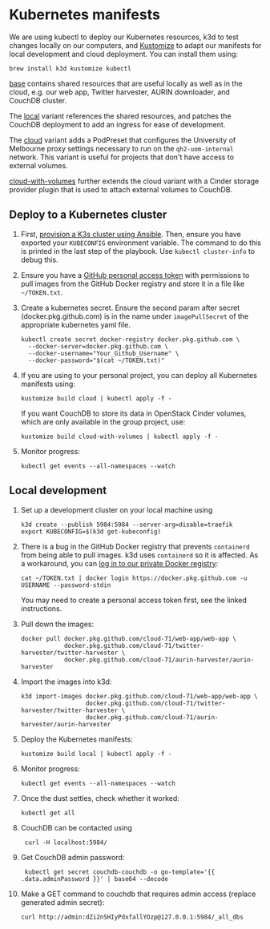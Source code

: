 # Kubernetes manifests

We are using kubectl to deploy our Kubernetes resources, k3d to test changes
locally on our computers, and [Kustomize][kustomize] to adapt our manifests for
local development and cloud deployment. You can install them using:

    brew install k3d kustomize kubectl

[base](./base) contains shared resources that are useful locally as well as in
the cloud, e.g. our web app, Twitter harvester, AURIN downloader, and CouchDB
cluster.

The [local](./local) variant references the shared resources, and patches the
CouchDB deployment to add an ingress for ease of development.

The [cloud](./cloud) variant adds a PodPreset that configures the University of
Melbourne proxy settings necessary to run on the `qh2-uom-internal` network.
This variant is useful for projects that don't have access to external volumes.

[cloud-with-volumes](./cloud-with-volumes) further extends the cloud variant
with a Cinder storage provider plugin that is used to attach external volumes
to CouchDB.

## Deploy to a Kubernetes cluster

1. First, [provision a K3s cluster using Ansible](../ansible). Then, ensure you
   have exported your `KUBECONFIG` environment variable. The command to do this
   is printed in the last step of the playbook.  Use `kubectl cluster-info` to
   debug this.

2. Ensure you have a [GitHub personal access token][gh-token] with permissions
   to pull images from the GitHub Docker registry and store it in a file like
   `~/TOKEN.txt`.

3. Create a kubernetes secret. Ensure the second param after secret
   (docker.pkg.github.com) is in the name under `imagePullSecret` of the
   appropriate kubernetes yaml file.

       kubectl create secret docker-registry docker.pkg.github.com \
         --docker-server=docker.pkg.github.com \
         --docker-username="Your_Github_Username" \
         --docker-password="$(cat ~/TOKEN.txt)"
    
4. If you are using to your personal project, you can deploy all Kubernetes
   manifests using:

       kustomize build cloud | kubectl apply -f -

   If you want CouchDB to store its data in OpenStack Cinder volumes, which are
   only available in the group project, use:

       kustomize build cloud-with-volumes | kubectl apply -f -

5. Monitor progress:

       kubectl get events --all-namespaces --watch

## Local development

1. Set up a development cluster on your local machine using

       k3d create --publish 5984:5984 --server-arg=disable=traefik
       export KUBECONFIG=$(k3d get-kubeconfig)

2. There is a bug in the GitHub Docker registry that prevents `containerd` from
   being able to pull images. k3d uses `containerd` so it is affected. As a
   workaround, you can [log in to our private Docker registry][docker-login]:

       cat ~/TOKEN.txt | docker login https://docker.pkg.github.com -u USERNAME --password-stdin

   You may need to create a personal access token first, see the linked
   instructions.

3. Pull down the images:

       docker pull docker.pkg.github.com/cloud-71/web-app/web-app \
                   docker.pkg.github.com/cloud-71/twitter-harvester/twitter-harvester \
                   docker.pkg.github.com/cloud-71/aurin-harvester/aurin-harvester

4. Import the images into k3d:

       k3d import-images docker.pkg.github.com/cloud-71/web-app/web-app \
                         docker.pkg.github.com/cloud-71/twitter-harvester/twitter-harvester \
                         docker.pkg.github.com/cloud-71/aurin-harvester/aurin-harvester

5. Deploy the Kubernetes manifests:

       kustomize build local | kubectl apply -f -

6. Monitor progress:

       kubectl get events --all-namespaces --watch

7. Once the dust settles, check whether it worked:

       kubectl get all

8. CouchDB can be contacted using

        curl -H localhost:5984/

9. Get CouchDB admin password:

        kubectl get secret couchdb-couchdb -o go-template='{{ .data.adminPassword }}' | base64 --decode

10. Make a GET command to couchdb that requires admin access (replace generated admin secret):

        curl http://admin:dZi2nSHIyPdxfallYOzp@127.0.0.1:5984/_all_dbs


[docker-login]: https://help.github.com/en/packages/using-github-packages-with-your-projects-ecosystem/configuring-docker-for-use-with-github-packages#authenticating-to-github-packages
[kustomize]: https://kustomize.io
[gh-token]: https://help.github.com/en/github/authenticating-to-github/creating-a-personal-access-token-for-the-command-line
